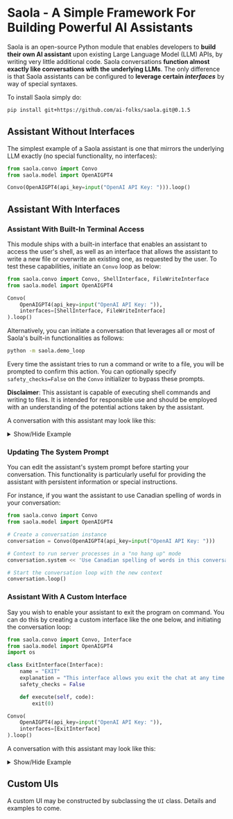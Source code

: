 # Saola - A Simple Framework For Building Powerful AI Assistants

Saola is an open-source Python module that enables developers to **build their own AI assistant** upon existing Large Language Model (LLM) APIs, by writing very little additional code. Saola conversations **function almost exactly like conversations with the underlying LLMs**. The only difference is that Saola assistants can be configured to **leverage certain _interfaces_** by way of special syntaxes.

To install Saola simply do:

```bash
pip install git+https://github.com/ai-folks/saola.git@0.1.5
```

## Assistant Without Interfaces

The simplest example of a Saola assistant is one that mirrors the underlying LLM exactly (no special functionality, no interfaces):

```python
from saola.convo import Convo
from saola.model import OpenAIGPT4

Convo(OpenAIGPT4(api_key=input("OpenAI API Key: "))).loop()
```

## Assistant With Interfaces

### Assistant With Built-In Terminal Access

This module ships with a built-in interface that enables an assistant to access the user's shell, as well as an interface that allows the assistant to write a new file or overwrite an existing one, as requested by the user. To test these capabilities, initiate an `Convo` loop as below:

```python
from saola.convo import Convo, ShellInterface, FileWriteInterface
from saola.model import OpenAIGPT4

Convo(
    OpenAIGPT4(api_key=input("OpenAI API Key: ")),
    interfaces=[ShellInterface, FileWriteInterface]
).loop()
```

Alternatively, you can initiate a conversation that leverages all or most of Saola's built-in functionalities as follows:

```bash
python -m saola.demo_loop
```

Every time the assistant tries to run a command or write to a file, you will be prompted to confirm this action. You can optionally specify `safety_checks=False` on the `Convo` initializer to bypass these prompts.

**Disclaimer**: This assistant is capable of executing shell commands and writing to files. It is intended for responsible use and should be employed with an understanding of the potential actions taken by the assistant.

A conversation with this assistant may look like this:

<details>
<summary>Show/Hide Example</summary>
  
```
% python assistant_with_terminal_access.py
OpenAI API Key: abc-ABC1234567890
╭─────────────────────────────────────────────────────────────────────────────────────────────╮
│ USER (enter your question below)                                                            │
╰─────────────────────────────────────────────────────────────────────────────────────────────╯
list the files in my documents folder and tell me if any files there appear to be duplicates of
each other
╭─────────────────────────────────────────────────────────────────────────────────────────────╮
│ ASSISTANT                                                                                   │
╰─────────────────────────────────────────────────────────────────────────────────────────────╯
Sure, I can help you with that. To begin, I will list the files in your Documents folder and
then check for duplicates. Let's start by listing the files.

[__SHELL__]
ls ~/Documents
[/__SHELL__]
╭─────────────────────────────────────────────────────────────────────────────────────────────╮
│ ...                                                                                         │
╰─────────────────────────────────────────────────────────────────────────────────────────────╯
Now that we have the list of files in the Documents folder, let's analyze and look for
potential duplicates. Duplicates can be identified by their names or content, and since I don't
have the ability to compare the content of the files directly, I'll look for files with
identical or similar names that might indicate that they are duplicates.

Based on the file list, here are some files that have similar names and may be duplicates or
variations of each other:

...

These files have similar names that suggest they may be duplicates or related versions. If you
want to confirm whether they are true duplicates (by content), I can compare the hash values of
these pairs of files. This would help us confirm if they have identical content. Would you like
to proceed with this approach?
```

</details>

### Updating The System Prompt

You can edit the assistant's system prompt before starting your conversation. This functionality is particularly useful for providing the assistant with persistent information or special instructions.

For instance, if you want the assistant to use Canadian spelling of words in your conversation:

```python
from saola.convo import Convo
from saola.model import OpenAIGPT4

# Create a conversation instance
conversation = Convo(OpenAIGPT4(api_key=input("OpenAI API Key: ")))

# Context to run server processes in a "no hang up" mode
conversation.system << 'Use Canadian spelling of words in this conversation.'

# Start the conversation loop with the new context
conversation.loop()
```

### Assistant With A Custom Interface

Say you wish to enable your assistant to exit the program on command. You can do this by creating a custom interface like the one below, and initiating the conversation loop:

```python
from saola.convo import Convo, Interface
from saola.model import OpenAIGPT4
import os

class ExitInterface(Interface):
    name = "EXIT"
    explanation = "This interface allows you exit the chat at any time."
    safety_checks = False

    def execute(self, code):
        exit(0)

Convo(
    OpenAIGPT4(api_key=input("OpenAI API Key: ")),
    interfaces=[ExitInterface]
).loop()
```

A conversation with this assistant may look like this:

<details>
<summary>Show/Hide Example</summary>
  
```
% python assistant_that_can_exit_the_chat.py
OpenAI API Key: abc-ABC1234567890
╭────────────────────────────────────────────────────────────────────────────────────────────╮
│ USER (enter your question below)                                                           │
╰────────────────────────────────────────────────────────────────────────────────────────────╯
Hi!
╭────────────────────────────────────────────────────────────────────────────────────────────╮
│ ASSISTANT                                                                                  │
╰────────────────────────────────────────────────────────────────────────────────────────────╯
Hello! How can I assist you today?
╭────────────────────────────────────────────────────────────────────────────────────────────╮
│ USER (enter your question below)                                                           │
╰────────────────────────────────────────────────────────────────────────────────────────────╯
Please say "bye" and end the chat. Thanks.
╭────────────────────────────────────────────────────────────────────────────────────────────╮
│ ASSISTANT                                                                                  │
╰────────────────────────────────────────────────────────────────────────────────────────────╯
Bye! It was nice assisting you. 

[__EXIT__] [/__EXIT__]
%
```

</details>

## Custom UIs

A custom UI may be constructed by subclassing the `UI` class. Details and examples to come.